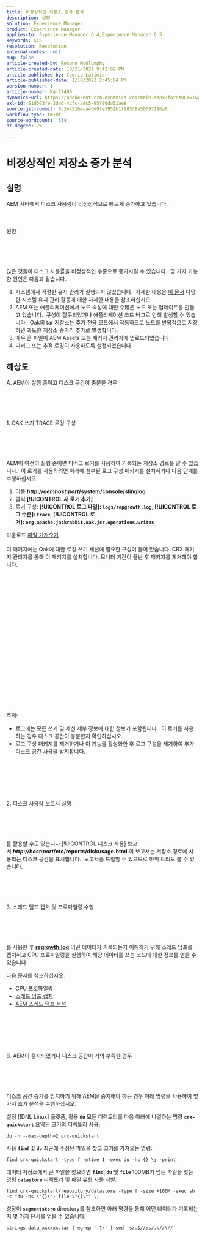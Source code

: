 ```yaml
---
title: 비정상적인 저장소 증가 분석
description: 설명
solution: Experience Manager
product: Experience Manager
applies-to: Experience Manager 6.4,Experience Manager 6.5
keywords: KCS
resolution: Resolution
internal-notes: null
bug: false
article-created-by: Roxann McGlumphy
article-created-date: 10/21/2021 9:42:02 PM
article-published-by: Cedric Latimier
article-published-date: 1/18/2022 2:45:04 PM
version-number: 1
article-number: KA-17496
dynamics-url: https://adobe-ent.crm.dynamics.com/main.aspx?forceUCI=1&pagetype=entityrecord&etn=knowledgearticle&id=6654cfb6-b732-ec11-b6e5-000d3a5ba97a
exl-id: 51d503fe-3da6-4cfc-a8c5-95f80da51ae8
source-git-commit: 0c3e421beca46d9fe1952b1f98538a50697216a0
workflow-type: tm+mt
source-wordcount: '534'
ht-degree: 2%

---
```


# 비정상적인 저장소 증가 분석

## 설명


AEM 서버에서 디스크 사용량이 비정상적으로 빠르게 증가하고 있습니다.
<br><br><br><br>원인<br><br><br><br><br><br>
많은 것들이 디스크 사용률을 비정상적인 수준으로 증가시킬 수 있습니다.  몇 가지 가능한 원인은 다음과 같습니다.

1. 시스템에서 적절한 유지 관리가 실행되지 않았습니다.  자세한 내용은 [이 문서](https://helpx.adobe.com/experience-manager/kb/AEM6-Maintenance-Guide.html) 다양한 시스템 유지 관리 활동에 대한 자세한 내용을 참조하십시오.
2. AEM 또는 애플리케이션에서 노드 속성에 대한 수많은 노드 또는 업데이트를 만들고 있습니다.  구성이 잘못되었거나 애플리케이션 코드 버그로 인해 발생할 수 있습니다.  Oak의 tar 저장소는 추가 전용 모드에서 작동하므로 노드를 반복적으로 저장하면 과도한 저장소 증가가 추가로 발생합니다.
3. 매우 큰 파일이 AEM Assets 또는 패키지 관리자에 업로드되었습니다.
4. 디버그 또는 추적 로깅이 사용하도록 설정되었습니다.



## 해상도

A. AEM이 실행 중이고 디스크 공간이 충분한 경우<br><br><br><br> <br><br>1. OAK 쓰기 TRACE 로깅 구성<br><br><br><br> <br><br>AEM이 여전히 실행 중이면 디버그 로거를 사용하여 기록되는 저장소 경로를 알 수 있습니다.  이 로거를 사용하려면 아래에 첨부된 로그 구성 패키지를 설치하거나 다음 단계를 수행하십시오.
1. 이동 <b>*http://aemhost:port*/system/console/slinglog</b>
2. 클릭 <b>[!UICONTROL 새 로거 추가]</b>
3. 로거 구성: <b>[!UICONTROL 로그 파일]: `logs/repgrowth.log`</b>, <b>[!UICONTROL 로그 수준]: `trace`</b>, <b>[!UICONTROL 로거]:</b> <b>`org.apache.jackrabbit.oak.jcr.operations.writes`</b>


다운로드
[파일 가져오기](https://helpx.adobe.com/content/dam/help/en/experience-manager/kb/analyze-unusual-repository-growth/jcr:content/main-pars/download/log_repository_growth-1.zip "log_repository_growth-1.zip") <br><br>이 패키지에는 Oak에 대한 로깅 쓰기 세션에 필요한 구성이 들어 있습니다. CRX 패키지 관리자를 통해 이 패키지를 설치합니다. 모니터 기간이 끝난 후 패키지를 제거해야 합니다.<br><br><br><br><br><br><br><br> <br><br><br><br><br><br> <br><br><br><br><br><br><br><br><br>
주의:

- 로그에는 모든 쓰기 및 세션 세부 정보에 대한 정보가 포함됩니다.  이 로거를 사용하는 경우 디스크 공간이 충분한지 확인하십시오.
- 로그 구성 패키지를 제거하거나 이 기능을 활성화한 후 로그 구성을 제거하여 추가 디스크 공간 사용을 방지합니다.



<br><br><br><br> <br><br>2. 디스크 사용량 보고서 실행<br><br><br><br> <br><br>
를 활용할 수도 있습니다 [!UICONTROL 디스크 사용] 보고서 <b>*http://host:port*/etc/reports/diskusage.html</b>.이 보고서는 저장소 경로에 사용되는 디스크 공간을 표시합니다.  보고서를 드릴할 수 있으므로 하위 트리도 볼 수 있습니다.
<br><br><br><br> <br><br>3. 스레드 덤프 캡처 및 프로파일링 수행<br><br><br><br> <br><br>
를 사용한 후 <b>[regrowth.log](https://helpx.adobe.com/experience-manager/kb/analyze-unusual-repository-growth.html#repgrowth)</b> 어떤 데이터가 기록되는지 이해하기 위해 스레드 덤프를 캡처하고 CPU 프로파일링을 실행하여 해당 데이터를 쓰는 코드에 대한 정보를 얻을 수 있습니다.

다음 문서를 참조하십시오.

- [CPU 프로파일링](https://helpx.adobe.com/experience-manager/kb/AnalyzeUsingBuiltInProfiler.html)
- [스레드 덤프 캡처](https://helpx.adobe.com/experience-manager/kb/TakeThreadDump.html)
- [AEM 스레드 덤프 분석](https://helpx.adobe.com/kr/experience-manager/kb/thread-dump-analysis.html)

<br><br><br><br> <br><br>B. AEM이 중지되었거나 디스크 공간이 거의 부족한 경우<br><br><br><br> <br><br>
디스크 공간 증가를 방지하기 위해 AEM을 중지해야 하는 경우 아래 명령을 사용하여 몇 가지 초기 분석을 수행하십시오.

설정 [!DNL Linux] 플랫폼, 활용 <b>`du`</b> 모든 디렉토리를 다음 아래에 나열하는 명령 <b>`crx-quickstart`</b> 요약된 크기의 디렉토리 사용:

`du -h --max-depth=2 crx-quickstart`

사용 <b>`find`</b> 및 <b>`du`</b> 최근에 수정된 파일을 찾고 크기를 가져오는 명령:

`find crx-quickstart -type f -mtime 1 -exec du -hs {} \; -print`

데이터 저장소에서 큰 파일을 찾으려면 <b>`find`</b>, <b>`du`</b> 및 <b>`file`</b> 100MB가 넘는 파일을 찾는 명령 <b>`datastore`</b> 디렉토리 및 파일 유형 자동 식별:

`find crx-quickstart/repository/datastore -type f -size +100M -exec sh -c "du -hs \"{}\"; file \"{}\"" \;`

성장이 <b>`segmentstore`</b> directory를 참조하면 아래 명령을 통해 어떤 데이터가 기록되는지 몇 가지 단서를 얻을 수 있습니다.

`strings data_xxxxxx.tar | egrep '.?/' | sed 's/.$//;s/.\//\//'`
